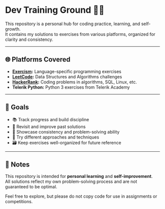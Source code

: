 # Dev Training Ground 🧠🚀

This repository is a personal hub for coding practice, learning, and self-growth.  
It contains my solutions to exercises from various platforms, organized for clarity and consistency.

---

## 🌐 Platforms Covered

- **[Exercism](https://exercism.org/):** Language-specific programming exercises
- **[LeetCode](https://leetcode.com/):** Data Structures and Algorithms challenges
- **[HackerRank](https://www.hackerrank.com/):** Coding problems in algorithms, SQL, Linux, etc.
- **Telerik Python:** Python 3 exercises from Telerik Academy

---

## 🎯 Goals

- 📚 Track progress and build discipline  
- 🧠 Revisit and improve past solutions  
- 💼 Showcase consistency and problem-solving ability  
- 🧪 Try different approaches and techniques  
- 🗃️ Keep exercises well-organized for future reference

---

## 📌 Notes

This repository is intended for **personal learning** and **self-improvement**.  
All solutions reflect my own problem-solving process and are not guaranteed to be optimal.

Feel free to explore, but please do not copy code for use in assignments or competitions.
